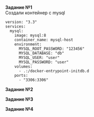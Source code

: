 **Задание №1**   
Создали контейнер с mysql  
```
version: "3.3"
services:
  mysql:
    image: mysql:8
    container_name: mysql-host
    environment:
      MYSQL_ROOT_PASSWORD: "123456"
      MYSQL_DATABASE: "db"
      MYSQL_USER: "user"
      MYSQL_PASSWORD: "user"
    volumes:
      - .:/docker-entrypoint-initdb.d
    ports:
      - "3306:3306"
```

**Задание №2**   
   
**Задание №3**  
   
**Задание №4**   
